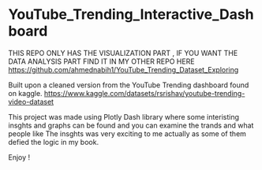 # YouTube_Trending_Interactive_Dashboard
THIS REPO ONLY HAS THE VISUALIZATION PART , IF YOU WANT THE DATA ANALYSIS PART FIND IT IN MY OTHER REPO HERE 
https://github.com/ahmednabih1/YouTube_Trending_Dataset_Exploring

Built upon a cleaned version from the YouTube Trending dashboard found on kaggle.
https://www.kaggle.com/datasets/rsrishav/youtube-trending-video-dataset


This project was made using Plotly Dash library where some interisting insghts and graphs can be found and you can examine the trands and what people like
The insghts was very exciting to me actually as some of them defied the logic in my book.

Enjoy !
